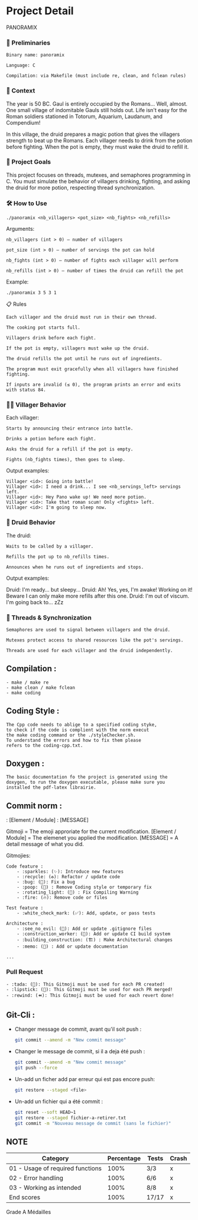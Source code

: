 # Project Detail
PANORAMIX

### 🧪 Preliminaries

    Binary name: panoramix

    Language: C

    Compilation: via Makefile (must include re, clean, and fclean rules)

### 📜 Context

The year is 50 BC. Gaul is entirely occupied by the Romans... Well, almost.
One small village of indomitable Gauls still holds out. Life isn't easy for the Roman soldiers stationed in Totorum, Aquarium, Laudanum, and Compendium!

In this village, the druid prepares a magic potion that gives the villagers strength to beat up the Romans. Each villager needs to drink from the potion before fighting. When the pot is empty, they must wake the druid to refill it.

### 🎯 Project Goals

This project focuses on threads, mutexes, and semaphores programming in C.
You must simulate the behavior of villagers drinking, fighting, and asking the druid for more potion, respecting thread synchronization.

### 🛠️ How to Use
```
./panoramix <nb_villagers> <pot_size> <nb_fights> <nb_refills>
```
Arguments:

    nb_villagers (int > 0) — number of villagers

    pot_size (int > 0) — number of servings the pot can hold

    nb_fights (int > 0) — number of fights each villager will perform

    nb_refills (int > 0) — number of times the druid can refill the pot

Example:
```
./panoramix 3 5 3 1
```
📋 Rules

    Each villager and the druid must run in their own thread.

    The cooking pot starts full.

    Villagers drink before each fight.

    If the pot is empty, villagers must wake up the druid.

    The druid refills the pot until he runs out of ingredients.

    The program must exit gracefully when all villagers have finished fighting.

    If inputs are invalid (≤ 0), the program prints an error and exits with status 84.

### 👨‍🌾 Villager Behavior

Each villager:

    Starts by announcing their entrance into battle.

    Drinks a potion before each fight.

    Asks the druid for a refill if the pot is empty.

    Fights (nb_fights times), then goes to sleep.

Output examples:
```
Villager <id>: Going into battle!
Villager <id>: I need a drink... I see <nb_servings_left> servings left.
Villager <id>: Hey Pano wake up! We need more potion.
Villager <id>: Take that roman scum! Only <fights> left.
Villager <id>: I'm going to sleep now.
```
### 🧙 Druid Behavior

The druid:

    Waits to be called by a villager.

    Refills the pot up to nb_refills times.

    Announces when he runs out of ingredients and stops.

Output examples:

Druid: I'm ready... but sleepy...
Druid: Ah! Yes, yes, I'm awake! Working on it! Beware I can only make <refills> more refills after this one.
Druid: I'm out of viscum. I'm going back to... zZz

### 🧵 Threads & Synchronization

    Semaphores are used to signal between villagers and the druid.

    Mutexes protect access to shared resources like the pot's servings.

    Threads are used for each villager and the druid independently.
## Compilation :
    - make / make re
    - make clean / make fclean
    - make coding


## Coding Style :

    The Cpp code needs to ablige to a specified coding styke,
    to check if the code is complient with the norm execut
    the make coding command or the ./styleChecker.sh.
    To understand the errors and how to fix them please
    refers to the coding-cpp.txt.


## Doxygen :

    The basic documentation fo the project is generated using the
    doxygen, to run the doxygen executable, please make sure you
    installed the pdf-latex librairie.


## Commit norm :

<Gitmoji> : [Element / Module] : [MESSAGE]

Gitmoji = The emoji approriate for the current modification.
[Element / Module] = The elemenet you applied the modification.
[MESSAGE] = A detail message of what you did.


Gitmojies:

    Code feature :
        - :sparkles: (✨): Introduce new features
        - :recycle: (♻️): Refactor / update code
        - :bug: (🐛): Fix a bug
        - :poop: (💩) : Remove Coding style or temporary fix
        - :rotating_light: (🚨) : Fix Compiling Warning
        - :fire: (🔥): Remove code or files

    Test feature :
        - :white_check_mark: (✅): Add, update, or pass tests

    Architecture :
        - :see_no_evil: (🙈): Add or update .gitignore files
        - :construction_worker: (👷): Add or update CI build system
        - :building_construction: (🏗️) : Make Architectural changes
        - :memo: (📝) : Add or update documentation

    ...
### Pull Request
    - :tada: (🎉): This Gitmoji must be used for each PR created!
    - :lipstick: (💄): This Gitmoji must be used for each PR merged!
    - :rewind: (⏪️): This Gitmoji must be used for each revert done!



## Git-Cli :

- Changer message de commit, avant qu'il soit push :
    ```bash
    git commit --amend -m "New commit message"
    ```

- Changer le message de commit, si il a deja été push :
    ```bash
    git commit --amend -m "New commit message"
    git push --force
    ```

- Un-add un ficher add par erreur qui est pas encore push:
    ```bash
    git restore --staged <file>
    ```

- Un-add un fichier qui a été commit :
    ```bash
    git reset --soft HEAD~1
    git restore --staged fichier-a-retirer.txt
    git commit -m "Nouveau message de commit (sans le fichier)"
    ```

## NOTE 

| Category                         | Percentage | Tests | Crash |
|----------------------------------|------------|-------|-------|
| 01 - Usage of required functions | 100%       | 3/3   | x     |
| 02 - Error handling              | 100%       | 6/6   | x     |
| 03 - Working as intended         | 100%       | 8/8   | x     |
| End scores                       | 100%       | 17/17 | x     |


Grade A Médailles

